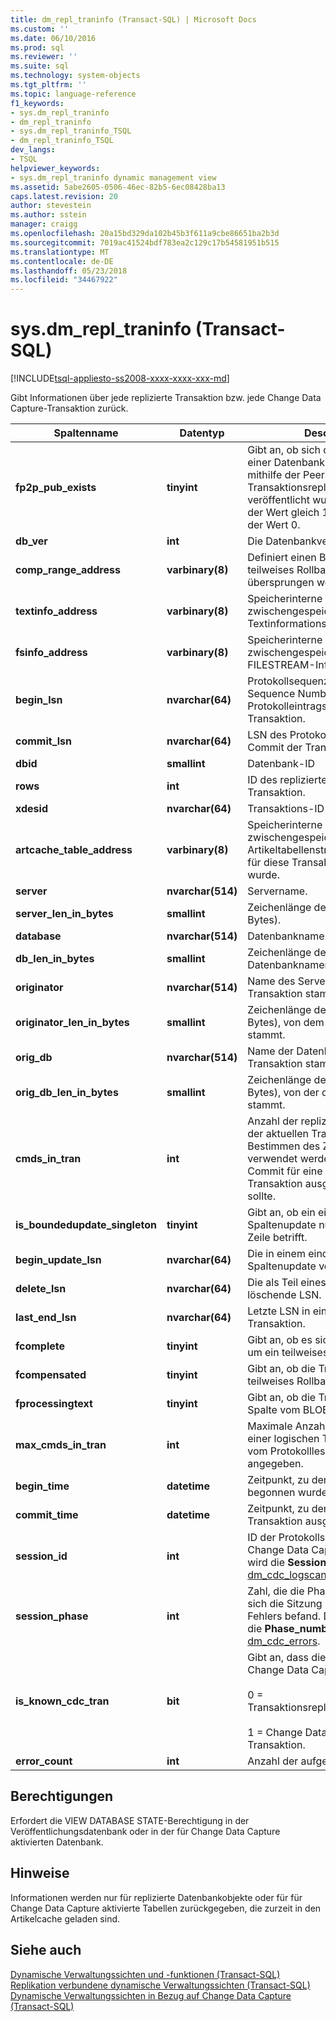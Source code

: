 ```yaml
---
title: dm_repl_traninfo (Transact-SQL) | Microsoft Docs
ms.custom: ''
ms.date: 06/10/2016
ms.prod: sql
ms.reviewer: ''
ms.suite: sql
ms.technology: system-objects
ms.tgt_pltfrm: ''
ms.topic: language-reference
f1_keywords:
- sys.dm_repl_traninfo
- dm_repl_traninfo
- sys.dm_repl_traninfo_TSQL
- dm_repl_traninfo_TSQL
dev_langs:
- TSQL
helpviewer_keywords:
- sys.dm_repl_traninfo dynamic management view
ms.assetid: 5abe2605-0506-46ec-82b5-6ec08428ba13
caps.latest.revision: 20
author: stevestein
ms.author: sstein
manager: craigg
ms.openlocfilehash: 20a15bd329da102b45b3f611a9cbe86651ba2b3d
ms.sourcegitcommit: 7019ac41524bdf783ea2c129c17b54581951b515
ms.translationtype: MT
ms.contentlocale: de-DE
ms.lasthandoff: 05/23/2018
ms.locfileid: "34467922"
---
```

# <a name="sysdmrepltraninfo-transact-sql"></a>sys.dm_repl_traninfo (Transact-SQL)
[!INCLUDE[tsql-appliesto-ss2008-xxxx-xxxx-xxx-md](../../includes/tsql-appliesto-ss2008-xxxx-xxxx-xxx-md.md)]

  Gibt Informationen über jede replizierte Transaktion bzw. jede Change Data Capture-Transaktion zurück.  

|Spaltenname|Datentyp|Description|  
|-----------------|---------------|-----------------|  
|**fp2p_pub_exists**|**tinyint**|Gibt an, ob sich die Transaktion in einer Datenbank befindet, die mithilfe der Peer-zu-Peer-Transaktionsreplikation veröffentlicht wurde. Wenn True, ist der Wert gleich 1; andernfalls ist der Wert 0.|  
|**db_ver**|**int**|Die Datenbankversion.|  
|**comp_range_address**|**varbinary(8)**|Definiert einen Bereich für teilweises Rollback, der übersprungen werden muss.|  
|**textinfo_address**|**varbinary(8)**|Speicherinterne Adresse der zwischengespeicherten Textinformationsstruktur.|  
|**fsinfo_address**|**varbinary(8)**|Speicherinterne Adresse der zwischengespeicherten FILESTREAM-Informationsstruktur.|  
|**begin_lsn**|**nvarchar(64)**|Protokollsequenznummer (Log Sequence Number, LSN) des Protokolleintrags für den Beginn der Transaktion.|  
|**commit_lsn**|**nvarchar(64)**|LSN des Protokolldatensatz für den Commit der Transaktion.|  
|**dbid**|**smallint**|Datenbank-ID|  
|**rows**|**int**|ID des replizierten Befehls in der Transaktion.|  
|**xdesid**|**nvarchar(64)**|Transaktions-ID|  
|**artcache_table_address**|**varbinary(8)**|Speicherinterne Adresse der zwischengespeicherten Artikeltabellenstruktur, die zuletzt für diese Transaktion verwendet wurde.|  
|**server**|**nvarchar(514)**|Servername.|  
|**server_len_in_bytes**|**smallint**|Zeichenlänge des Servernamens (in Bytes).|  
|**database**|**nvarchar(514)**|Datenbankname.|  
|**db_len_in_bytes**|**smallint**|Zeichenlänge des Datenbanknamens (in Bytes).|  
|**originator**|**nvarchar(514)**|Name des Servers, von dem die Transaktion stammt.|  
|**originator_len_in_bytes**|**smallint**|Zeichenlänge des Servernamens (in Bytes), von dem die Transaktion stammt.|  
|**orig_db**|**nvarchar(514)**|Name der Datenbank, von der die Transaktion stammt.|  
|**orig_db_len_in_bytes**|**smallint**|Zeichenlänge der Datenbank (in Bytes), von der die Transaktion stammt.|  
|**cmds_in_tran**|**int**|Anzahl der replizierten Befehle in der aktuellen Transaktion, die zum Bestimmen des Zeitpunktes verwendet werden, an dem ein Commit für eine logische Transaktion ausgeführt werden sollte.|  
|**is_boundedupdate_singleton**|**tinyint**|Gibt an, ob ein eindeutiges Spaltenupdate nur eine einzelne Zeile betrifft.|  
|**begin_update_lsn**|**nvarchar(64)**|Die in einem eindeutigen Spaltenupdate verwendete LSN.|  
|**delete_lsn**|**nvarchar(64)**|Die als Teil eines Updates zu löschende LSN.|  
|**last_end_lsn**|**nvarchar(64)**|Letzte LSN in einer logischen Transaktion.|  
|**fcomplete**|**tinyint**|Gibt an, ob es sich bei dem Befehl um ein teilweises Update handelt.|  
|**fcompensated**|**tinyint**|Gibt an, ob die Transaktion in ein teilweises Rollback einbezogen ist.|  
|**fprocessingtext**|**tinyint**|Gibt an, ob die Transaktion eine Spalte vom BLOB-Datentyp enthält.|  
|**max_cmds_in_tran**|**int**|Maximale Anzahl von Befehlen in einer logischen Transaktion, wie vom Protokolllese-Agent angegeben.|  
|**begin_time**|**datetime**|Zeitpunkt, zu dem die Transaktion begonnen wurde.|  
|**commit_time**|**datetime**|Zeitpunkt, zu dem ein Commit der Transaktion ausgeführt wurde.|  
|**session_id**|**int**|ID der Protokollscansitzung für Change Data Capture. Diese Spalte wird die **Session_id** Spalte [dm_cdc_logscan_sessions](../../relational-databases/system-dynamic-management-views/change-data-capture-sys-dm-cdc-log-scan-sessions.md).|  
|**session_phase**|**int**|Zahl, die die Phase angibt, in der sich die Sitzung beim Auftreten des Fehlers befand. Diese Spalte wird die **Phase_number** Spalte [dm_cdc_errors](../../relational-databases/system-dynamic-management-views/change-data-capture-sys-dm-cdc-errors.md).|  
|**is_known_cdc_tran**|**bit**|Gibt an, dass die Transaktion von Change Data Capture verfolgt wird.<br /><br /> 0 = Transaktionsreplikationstransaktion.<br /><br /> 1 = Change Data Capture-Transaktion.|  
|**error_count**|**int**|Anzahl der aufgetretenen Fehler.|  
  
## <a name="permissions"></a>Berechtigungen  
 Erfordert die VIEW DATABASE STATE-Berechtigung in der Veröffentlichungsdatenbank oder in der für Change Data Capture aktivierten Datenbank.  
  
## <a name="remarks"></a>Hinweise  
 Informationen werden nur für replizierte Datenbankobjekte oder für für Change Data Capture aktivierte Tabellen zurückgegeben, die zurzeit in den Artikelcache geladen sind.  
  
## <a name="see-also"></a>Siehe auch  
 [Dynamische Verwaltungssichten und -funktionen &#40;Transact-SQL&#41;](~/relational-databases/system-dynamic-management-views/system-dynamic-management-views.md)   
 [Replikation verbundene dynamische Verwaltungssichten &#40;Transact-SQL&#41;](../../relational-databases/system-dynamic-management-views/replication-related-dynamic-management-views-transact-sql.md)   
 [Dynamische Verwaltungssichten in Bezug auf Change Data Capture &#40;Transact-SQL&#41;](http://msdn.microsoft.com/library/2a771d7d-693a-4f56-9227-02cd00e0e200)  
  
  

